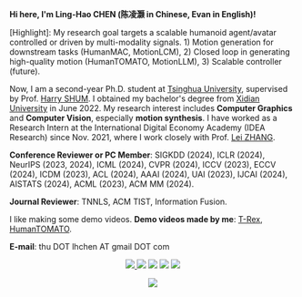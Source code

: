 <!-- **If you need to deploy our research work or seek interns, please reach out to me via thu DOT lhchen AT gmail DOT com.**-->

**Hi here, I'm Ling-Hao CHEN (陈凌灏 in Chinese, Evan in English)!**

[Highlight]: My research goal targets a scalable humanoid agent/avatar controlled or driven by multi-modality signals. 1) Motion generation for downstream tasks (HumanMAC, MotionLCM), 2) Closed loop in generating high-quality motion (HumanTOMATO, MotionLLM), 3) Scalable controller (future). 

Now, I am a second-year Ph.D. student at [Tsinghua University](https://www.tsinghua.edu.cn/), supervised by Prof. [Harry SHUM](https://www.microsoft.com/en-us/research/people/hshum/). I obtained my bachelor's degree from [Xidian University](https://www.xidian.edu.cn/) in June 2022. My research interest includes **Computer Graphics** and **Computer Vision**, especially **motion synthesis**. I have worked as a Research Intern at the International Digital Economy Academy (IDEA Research) since Nov. 2021, where I work closely with Prof. [Lei ZHANG](https://www.leizhang.org/).

**Conference Reviewer or PC Member**: SIGKDD (2024), ICLR (2024), NeurIPS (2023, 2024), ICML (2024), CVPR (2024), ICCV (2023), ECCV (2024), ICDM (2023), ACL (2024), AAAI (2024), UAI (2023), IJCAI (2024), AISTATS (2024), ACML (2023), ACM MM (2024).

**Journal Reviewer**: TNNLS, ACM TIST, Information Fusion.

I like making some demo videos. **Demo videos made by me**: [T-Rex](https://trex-counting.github.io/img/Trex-compressed.mp4), [HumanTOMATO](https://www.youtube.com/watch?v=PcxUzZ1zg6o).

**E-mail**: thu DOT lhchen AT gmail DOT com
<p align="center">
<a href="https://space.bilibili.com/355864409"><img src="https://img.shields.io/badge/dynamic/json?url=https%3A%2F%2Fapi.swo.moe%2Fstats%2Fbilibili%2F355864409&query=count&color=282c34&label=BiliBili&labelColor=FE7398&logo=data%3Aimage%2Fpng%3Bbase64%2CiVBORw0KGgoAAAANSUhEUgAAAGAAAABgCAYAAADimHc4AAAD7ElEQVR4nO2dW9WrMBCFK6ESkFAJSKiESqgEHCABCZWAhEpAAhL2ecik5dDc%2FpXLBDLfWnlqy0xmJ5BMQnq5CIIgCIIgCIIgCIIgCEIBAHQAemYfrgCunD6wAKAHsEKxALgx+bCQD8%2FS9tmgVqeDr1lLigDgZvDhXso+K9TyTBQRwRJ8AHjntl0Flh5QRAQK%2FmKxPeayWx2OXpBNBKiHvi34b7T2MC4pAvW6twR%2FRwkRKPizBN8CgEcuESj4Lwm+BwBjahEk+H8EwJRKhOaCDzW8e1JLfkUUH1NgmR3XmHffHR1l+72BSs8d7w8U+JDAnZERQMcV+CtUi7dNqFqibB4J7vtrq7xKCuAasbTMXCL4T+5aVk6+2xHUrWdhruAR6HIJcOeu2UHI8zyAe2ytWfEdWz9PVvQ8YAmIQ5dDAB9LFsMVAv8oMO2zAGrC5WNIarRiAuKR9jYEd9pY08aa6uUzIHGRdkgKd8pY0yc1WjEBAqypDYoAG0QAZkQAZkQAZkQAZk4vANQenjsSzS3I%2FwcSbXU5jQBUkRtdf4Rar90v8kSv3+I3ffCCSpk8I%2Fw+lgDkdI%2Fv2rEp2CaiWm1AsDQLlDAD+dlFXLMeAaCSeLZdaSFE5VUQNot38cKuEeBgAsSuG0flVZBmEanbXfNQAsS0fgBYIn2fIu3%2FBBMHEyBmDXlFfA8IzeHb+Ems4WAChKykrVA9ZfsQTL57jXzRg4A5wC%2FA8N4ADiZAZwm2XjW75Qh2KOTfA0p4kygPw28OJcCVgn3nDnYo2EwEYRgGH0qAMyICMCMCMCMCMCMCMCMCMCMCfP3qwHDOQ4AAUekTk8FaBRihJnZdYbvtCGC7LvmkM63GjVDINPFrQgCq5ETXfmMzI90FXzPvfqt7x4rEu%2FZaEcCUxFvgz2zO+BUn6UkoaEEAsptiMSX5e8FoRYCN7cVgb4Vq7U%2FH50Pq4JNP7Qiw8UFnJwcK+tXy+Wj6PLEvPgHSHv5UgwA1IQIwwyFAyLJin9RoxYgAzAQIkPwNmf26busC+OIx5TDqo5nDT+F%2FSS%2F9CYzwb+No49zNy2evkYv0LywGGAXUvp6eSneycqOic0w20k7CNgKE7jJunSGLACTCxF27ylmQc98T5MQUH49swd+I0HPXslLKnT0N+wnkrTKi9JZL%2FL9i1SorMmdeQ4TQQ7OFMxIMzGD45w8nUL1im7efENZLJpgPSw0pfz0cdt4U3230Td%2FTvx2R6d2FrHhEWLkq5PELOMsRPHCPnAZGv1xJteL7jbJiaW3sB2nDvPC%2FosSYvjRQz4cJ6n7KO3rYQL7M+L6nVtfDVRAEQRAEQRAEQRAEIZ5%2FSAXmdfXaoQsAAAAASUVORK5CYII%3D&suffix=+Followers&cacheSeconds=3600"/>
<a href="https://www.zhihu.com/people/hao-55-16"><img src="https://img.shields.io/badge/dynamic/json?url=https%3A%2F%2Fapi.swo.moe%2Fstats%2Fzhihu%2Fhao-55-16&query=count&color=282c34&label=Zhi-Hu+%28%E7%9F%A5%E4%B9%8E%29&labelColor=0084ff&logo=zhihu&logoColor=ffffff&suffix=+Followers&cacheSeconds=3600" align="bottom"/></a>
<a href="https://github.com/LinghaoChan"><img src="https://img.shields.io/badge/dynamic/json?url=https%3A%2F%2Fapi.swo.moe%2Fstats%2Fgithub%2FLinghaoChan&query=count&color=181717&label=GitHub&labelColor=282c34&logo=github&suffix=+Followers&cacheSeconds=3600" align="bottom"/></a>
<a href="https://lhchen.top"><img src="https://img.shields.io/badge/HomePage-lhchen-red.svg" ></a>
<a href="https://github.com/LinghaoChan"><img src="https://visitor-badge.laobi.icu/badge?page_id=linghaochan.linghaochan" ></a>
</p>


<p align="center">
<a href="https://github.com/LinghaoChan"><img src="https://github-readme-stats.vercel.app/api?username=LinghaoChan&theme=material-palenight&count_private=true&hide=contribs&rank_icon=github&show=prs_merged,prs_merged_percentage"></a>
</p>

 <!-- [![Top Langs](https://github-readme-stats.vercel.app/api/top-langs/?username=LinghaoChan&theme=material-palenight&hide=Jupyter&layout=compact)](https://github.com/LinghaoChan) -->

